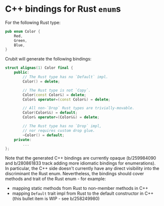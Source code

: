 # C++ bindings for Rust `enum`s

<!-- The example below is based on the
`test_format_item_enum_with_only_discriminant_items` test from
`cc_bindings_from_rs/bindings.rs` -->

For the following Rust type:

```rust
pub enum Color {
    Red,
    Green,
    Blue,
}
```

Crubit will generate the following bindings:

```cpp
struct alignas(1) Color final {
    public:
        // The Rust type has no `Default` impl.
        Color() = delete;

        // The Rust type is not `Copy`.
        Color(const Color&) = delete;
        Color& operator=(const Color&) = delete;

        // All non-`Drop` Rust types are trivially-movable.
        Color(Color&&) = default;
        Color& operator=(Color&&) = delete;

        // The Rust type has no `Drop` impl,
        // nor requires custom drop glue.
        ~Color() = default;
    private:
        ...
};
```

Note that the generated C++ bindings are currently opaque (b/259984090 and
b/280861833 track adding more idiomatic bindings for enumerations). In
particular, the C++ side doesn't currently have any direct visibility into the
discriminant the Rust enum. Nevertheless, the bindings should cover methods and
trait of the Rust enum - for example:

*   mapping static methods from Rust to non-member methods in C++
*   mapping `Default` trait impl from Rust to the default constructor in C++
    (this bullet item is WIP - see b/258249980)
